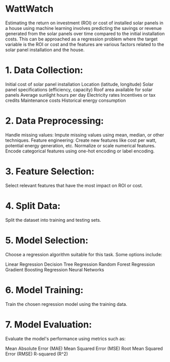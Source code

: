 # WattWatch

Estimating the return on investment (ROI) or cost of installed solar panels in a house using machine learning involves predicting the savings or revenue generated from the solar panels over time compared to the initial installation costs. This can be approached as a regression problem where the target variable is the ROI or cost and the features are various factors related to the solar panel installation and the house.

# 1. Data Collection:

Initial cost of solar panel installation
Location (latitude, longitude)
Solar panel specifications (efficiency, capacity)
Roof area available for solar panels
Average sunlight hours per day
Electricity rates
Incentives or tax credits
Maintenance costs
Historical energy consumption

# 2. Data Preprocessing:
Handle missing values: Impute missing values using mean, median, or other techniques.
Feature engineering: Create new features like cost per watt, potential energy generation, etc.
Normalize or scale numerical features.
Encode categorical features using one-hot encoding or label encoding.

# 3. Feature Selection:
Select relevant features that have the most impact on ROI or cost.

# 4. Split Data:
Split the dataset into training and testing sets.

# 5. Model Selection:
Choose a regression algorithm suitable for this task. Some options include:

Linear Regression
Decision Tree Regression
Random Forest Regression
Gradient Boosting Regression
Neural Networks


# 6. Model Training:
Train the chosen regression model using the training data.

# 7. Model Evaluation:
Evaluate the model's performance using metrics such as:

Mean Absolute Error (MAE)
Mean Squared Error (MSE)
Root Mean Squared Error (RMSE)
R-squared (R^2)
